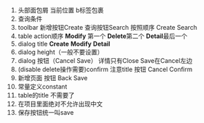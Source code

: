 1.  头部面包屑  当前位置 b标签包裹
2.  查询条件  
3.  toolbar 新增按钮Create 查询按钮Search  按照顺序 Create Search
4.  table action顺序 **Modify** 第一个  **Delete**第二个  **Detail**最后一个
5.  dialog title  **Create** **Modify** **Detail**
6.  dialog height（一般不要设置）
7.  dialog  按钮（Cancel  Save）  详情只有Close  Save在Cancel左边
8.  (disable  delete操作需要)confirm   注意title 按钮 Cancel Confirm
9.  新增页面 按钮 Back Save
10. 常量定义constant
11. table的title 不需要了
12. 在项目里面绝对不允许出现中文
13. 保存按钮统一叫save 
